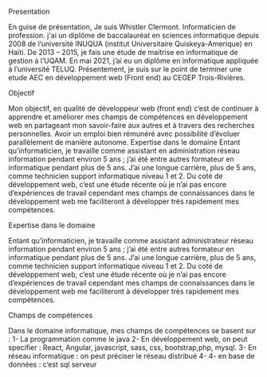 Presentation


En guise de présentation, Je suis Whistler Clermont. Informaticien de profession. j'ai un diplôme de baccalauréat en sciences informatique depuis 2008 de l’université INUQUA (institut Universitaire Quiskeya-Amerique) en Haïti. De 2013 – 2015, je fais une étude de maitrise en informatique de gestion à l’UQAM. 
En mai 2021, j’ai eu un diplôme en informatique appliquée à l’université TELUQ.
Présentement, je suis sur le point de terminer une etude AEC en développement web (Front end) au CEGEP Trois-Rivières. 

Objectif


Mon objectif, en qualité de développeur web (front end) c’est de continuer à apprendre et améliorer mes champs de compétences en développement web en partageant mon savoir-faire aux autres et à travers des recherches personnelles. Avoir un emploi bien rémunéré avec possibilité d’évoluer parallèlement de manière autonome. 
Expertise dans le domaine
Entant qu’informaticien, je travaille comme assistant en administration réseau information pendant environ 5 ans ; j’ai été entre autres formateur en informatique pendant plus de 5 ans. J’ai une longue carrière, plus de 5 ans, comme technicien support informatique niveau 1 et 2. Du coté de développement web, c’est une étude récente où je n’ai pas encore d’expériences de travail cependant mes champs de connaissances dans le développement web me faciliteront à développer très rapidement mes compétences. 


 Expertise dans le domaine
 
Entant qu’informaticien, je travaille comme assistant administrateur réseau information pendant environ 5 ans ; 
j’ai été entre autres formateur en informatique pendant plus de 5 ans. 
J’ai une longue carrière, plus de 5 ans, comme technicien support informatique niveau 1 et 2. 
Du coté de développement web, c’est une étude récente où je n’ai pas encore d’expériences de travail cependant mes champs de connaissances dans le développement web me faciliteront à développer très rapidement mes compétences. 


Champs de compétences


Dans le domaine informatique, mes champs de compétences se basent sur :
1-	La programmation comme le java
2-	En développement web, on peut specifier : React, Angular, javascript, sass, css, bootstrap,php, mysql.
3-	En réseau informatique : on peut préciser le réseau distribué
4-	4- en base de données : c’est sql serveur

